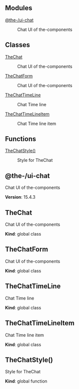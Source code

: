<!--- Code generated by @the-/script-doc. DO NOT EDIT. -->

## Modules

<dl>
<dt><a href="#module_@the-/ui-chat">@the-/ui-chat</a></dt>
<dd><p>Chat UI of the-components</p>
</dd>
</dl>

## Classes

<dl>
<dt><a href="#TheChat">TheChat</a></dt>
<dd><p>Chat UI of the-components</p>
</dd>
<dt><a href="#TheChatForm">TheChatForm</a></dt>
<dd><p>Chat UI of the-components</p>
</dd>
<dt><a href="#TheChatTimeLine">TheChatTimeLine</a></dt>
<dd><p>Chat Time line</p>
</dd>
<dt><a href="#TheChatTimeLineItem">TheChatTimeLineItem</a></dt>
<dd><p>Chat Time line item</p>
</dd>
</dl>

## Functions

<dl>
<dt><a href="#TheChatStyle">TheChatStyle()</a></dt>
<dd><p>Style for TheChat</p>
</dd>
</dl>

<a name="module_@the-/ui-chat"></a>

## @the-/ui-chat
Chat UI of the-components

**Version**: 15.4.3  
<a name="TheChat"></a>

## TheChat
Chat UI of the-components

**Kind**: global class  
<a name="TheChatForm"></a>

## TheChatForm
Chat UI of the-components

**Kind**: global class  
<a name="TheChatTimeLine"></a>

## TheChatTimeLine
Chat Time line

**Kind**: global class  
<a name="TheChatTimeLineItem"></a>

## TheChatTimeLineItem
Chat Time line item

**Kind**: global class  
<a name="TheChatStyle"></a>

## TheChatStyle()
Style for TheChat

**Kind**: global function
